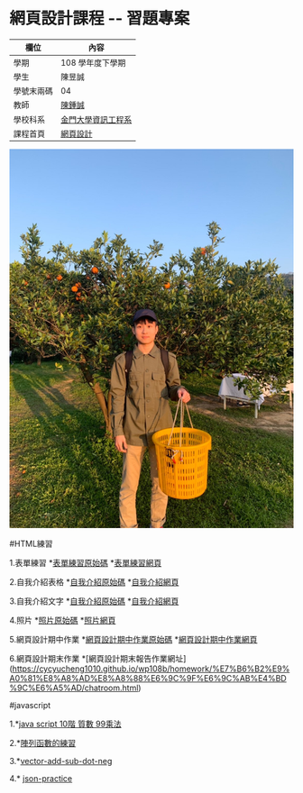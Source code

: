 # 網頁設計課程 -- 習題專案

欄位 | 內容
-----|--------
學期 | 108 學年度下學期
學生 |  陳昱誠
學號末兩碼 | 04
教師 | [陳鍾誠](https://misavo.com/blog/%E9%99%B3%E9%8D%BE%E8%AA%A0)
學校科系 | [金門大學資訊工程系](https://www.nqu.edu.tw/educsie/index.php)
課程首頁 | [網頁設計](https://misavo.com/blog/%E9%99%B3%E9%8D%BE%E8%AA%A0/%E8%AA%B2%E7%A8%8B/%E7%B6%B2%E9%A0%81%E8%A8%AD%E8%A8%88)

![我的照片](https://github.com/cycyucheng1010/wp108b/blob/master/407D57AF-16C2-417F-A57D-B7ED65A15295.jpg)

#HTML練習

1.表單練習
*[表單練習原始碼](https://github.com/cycyucheng1010/wp108b/blob/master/homework/%E8%A1%A8%E5%96%AE%E7%B7%B4%E7%BF%92.html)
*[表單練習網頁](https://cycyucheng1010.github.io/wp108b/homework/%E8%A1%A8%E5%96%AE%E7%B7%B4%E7%BF%92.html)

2.自我介紹表格
*[自我介紹原始碼](https://github.com/cycyucheng1010/wp108b/blob/master/homework/personal%20introduce.html)
*[自我介紹網頁](https://cycyucheng1010.github.io/wp108b/homework/personal%20introduce.html)

3.自我介紹文字
*[自我介紹原始碼](https://github.com/cycyucheng1010/wp108b/blob/master/homework/%E7%B6%B2%E9%A0%81%E8%A8%AD%E8%A8%88%E6%9C%9F%E4%B8%AD%E4%BD%9C%E6%A5%AD/%E5%80%8B%E4%BA%BA%E4%BB%8B%E7%B4%B9.html)
*[自我介紹網頁](https://cycyucheng1010.github.io/wp108b/homework/%E7%B6%B2%E9%A0%81%E8%A8%AD%E8%A8%88%E6%9C%9F%E4%B8%AD%E4%BD%9C%E6%A5%AD/%E5%80%8B%E4%BA%BA%E4%BB%8B%E7%B4%B9.html)

4.照片
*[照片原始碼](https://github.com/cycyucheng1010/wp108b/blob/master/homework/%E7%B6%B2%E9%A0%81%E8%A8%AD%E8%A8%88%E6%9C%9F%E4%B8%AD%E4%BD%9C%E6%A5%AD/photos.html)
*[照片網頁](https://cycyucheng1010.github.io/wp108b/homework/%E7%B6%B2%E9%A0%81%E8%A8%AD%E8%A8%88%E6%9C%9F%E4%B8%AD%E4%BD%9C%E6%A5%AD/photos.html)

5.網頁設計期中作業
*[網頁設計期中作業原始碼](https://github.com/cycyucheng1010/wp108b/blob/master/homework/%E7%B6%B2%E9%A0%81%E8%A8%AD%E8%A8%88%E6%9C%9F%E4%B8%AD%E4%BD%9C%E6%A5%AD/%E7%B6%B2%E9%A0%81%E8%A8%AD%E8%A8%88%E6%9C%9F%E4%B8%AD%E4%BD%9C%E6%A5%AD.html)
*[網頁設計期中作業網頁](https://cycyucheng1010.github.io/wp108b/homework/%E7%B6%B2%E9%A0%81%E8%A8%AD%E8%A8%88%E6%9C%9F%E4%B8%AD%E4%BD%9C%E6%A5%AD/%E7%B6%B2%E9%A0%81%E8%A8%AD%E8%A8%88%E6%9C%9F%E4%B8%AD%E4%BD%9C%E6%A5%AD.html)

6.網頁設計期末作業
*[網頁設計期末報告作業網址]
(https://cycyucheng1010.github.io/wp108b/homework/%E7%B6%B2%E9%A0%81%E8%A8%AD%E8%A8%88%E6%9C%9F%E6%9C%AB%E4%BD%9C%E6%A5%AD/chatroom.html)

#javascript

1.*[java script 10階 質數 99乘法](https://github.com/cycyucheng1010/wp108b/blob/master/homework/basic-javascript-practice/javascript%20homework123.js)

2.*[陣列函數的練習](https://github.com/cycyucheng1010/wp108b/blob/master/homework/array-practice/%E9%99%A3%E5%88%97%E5%87%BD%E6%95%B8%E7%9A%84%E7%B7%B4%E7%BF%92.js)

3.*[vector-add-sub-dot-neg](https://github.com/cycyucheng1010/wp108b/blob/master/homework/object-practice/Class-vector-add-sub-dot-neg.js)

4.* [json-practice](https://github.com/cycyucheng1010/wp108b/blob/master/homework/object-practice/json-practice.js)

